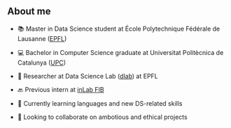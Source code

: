 ## About me

- 📚 Master in Data Science student at École Polytechnique Fédérale de Lausanne ([EPFL](https://www.epfl.ch/en))
- 💻 Bachelor in Computer Science graduate at Universitat Politècnica de Catalunya ([UPC](https://www.upc.edu/en))

- 🔭 Researcher at Data Science Lab ([dlab](https://dlab.epfl.ch)) at EPFL
- 🔙 Previous intern at [inLab FIB](https://inlab.fib.upc.edu/en)

- 🌱 Currently learning languages and new DS-related skills
- 👯 Looking to collaborate on ambotious and ethical projects

<!--
**jordi-cluet/jordi-cluet** is a ✨ _special_ ✨ repository because its `README.md` (this file) appears on your GitHub profile.

Here are some ideas to get you started:

- 🔭 I’m currently working on ...
- 🌱 I’m currently learning ...
- 👯 I’m looking to collaborate on ...
- 🤔 I’m looking for help with ...
- 💬 Ask me about ...
- 📫 How to reach me: ...
- 😄 Pronouns: ...
- ⚡ Fun fact: ...
-->
